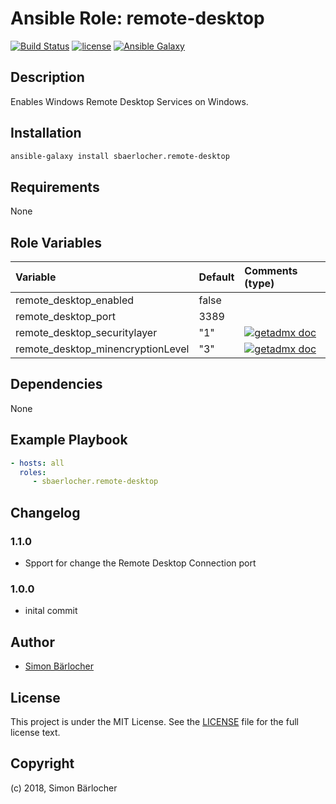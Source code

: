 # Ansible Role: remote-desktop

[![Build Status](https://travis-ci.org/sbaerlocher/ansible.remote-desktop.svg?branch=master)](https://travis-ci.org/sbaerlocher/ansible.remote-desktop) [![license](https://img.shields.io/github/license/mashape/apistatus.svg)](https://sbaerlo.ch/licence) [![Ansible Galaxy](http://img.shields.io/badge/ansible--galaxy-remote-desktop-blue.svg)](https://galaxy.ansible.com/sbaerlocher/remote_desktop)

## Description

Enables Windows Remote Desktop Services on Windows.

## Installation

```bash
ansible-galaxy install sbaerlocher.remote-desktop
```

## Requirements

None

## Role Variables

| Variable             | Default     | Comments (type)                                   |
| :---                 | :---        | :---                                              |
| remote_desktop_enabled | false | |
| remote_desktop_port | 3389 | |
|remote_desktop_securitylayer | "1" | [![getadmx doc](https://img.shields.io/badge/getadmx-doc-blue.svg)](https://getadmx.com/?Category=Windows_10_2016&Policy=Microsoft.Policies.TerminalServer::TS_SECURITY_LAYER_POLICY) |
| remote_desktop_minencryptionLevel | "3" | [![getadmx doc](https://img.shields.io/badge/getadmx-doc-blue.svg)](https://getadmx.com/?Category=Windows_10_2016&Policy=Microsoft.Policies.TerminalServer::TS_ENCRYPTION_POLICY) |

## Dependencies

None

## Example Playbook

```yml
- hosts: all
  roles:
     - sbaerlocher.remote-desktop
```

## Changelog

### 1.1.0

* Spport for change the Remote Desktop Connection port

### 1.0.0

* inital commit

## Author

* [Simon Bärlocher](https://sbaerlocher.ch)

## License

This project is under the MIT License. See the [LICENSE](https://sbaerlo.ch/licence) file for the full license text.

## Copyright

(c) 2018, Simon Bärlocher